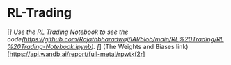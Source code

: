 # RL-Trading
[*] Use the RL Trading Notebook to see the code(https://github.com/Rajathbharadwaj/IAI/blob/main/RL%20Trading/RL%20Trading-Notebook.ipynb).
[*] (The Weights and Biases link)[https://api.wandb.ai/report/full-metal/rpwtkf2r]
